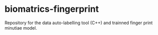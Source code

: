 # biomatrics-fingerprint
Repository for the data auto-labelling tool (C++) and trainned finger print minutiae model.
